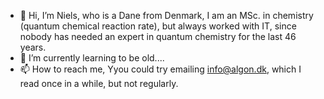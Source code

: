 - 👋 Hi, I’m Niels, who is a Dane from Denmark, I am an MSc. in chemistry (quantum chemical reaction rate), but always worked with IT, since nobody has needed an expert in quantum chemistry for the last 46 years. 
- 🌱 I’m currently learning to be old....
- 📫 How to reach me, Yyou could try emailing info@algon.dk, which I read once in a while, but not regularly.

<!---
Algon-DK/Algon-DK is a ✨ special ✨ repository because its `README.md` (this file) appears on your GitHub profile.
You can click the Preview link to take a look at your changes.
--->
